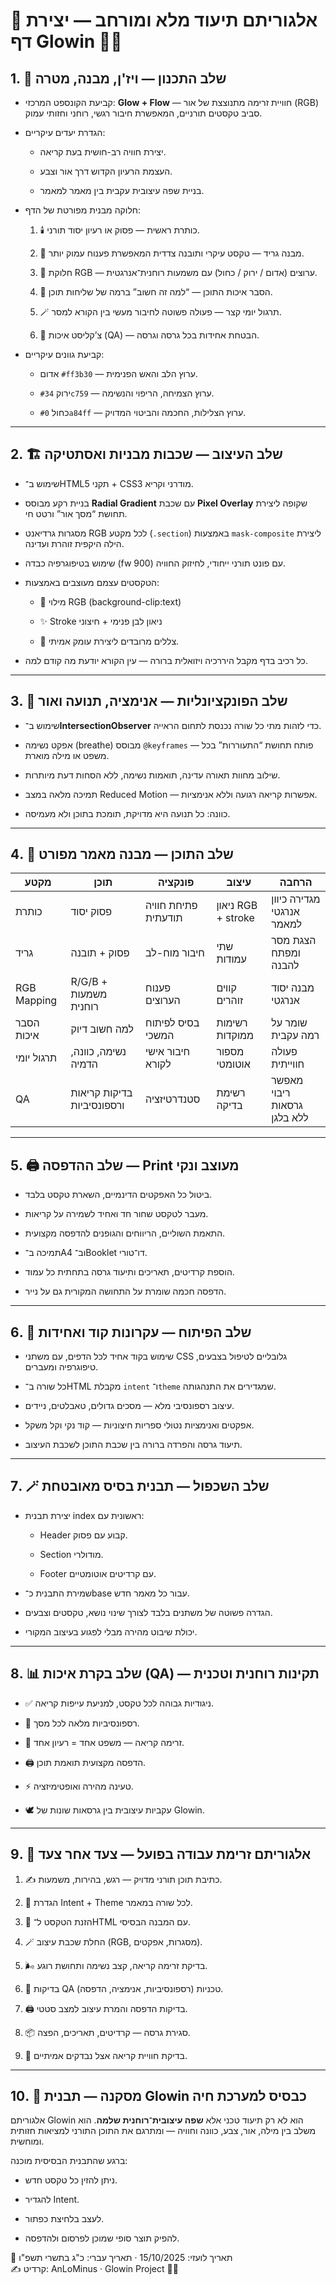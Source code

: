 # 🧭 אלגוריתם תיעוד מלא ומורחב — יצירת דף Glowin 🌈✨

## 1. 📐 שלב התכנון — ויז'ן, מבנה, מטרה

- קביעת הקונספט המרכזי: **Glow + Flow** — חוויית זרימה מתנוצצת של אור (RGB) סביב טקסטים תורניים, המאפשרת חיבור רגשי, רוחני וחזותי עמוק.
    
- הגדרת יעדים עיקריים:
    
    - יצירת חוויה רב-חושית בעת קריאה.
        
    - העצמת הרעיון הקדוש דרך אור וצבע.
        
    - בניית שפה עיצובית עקבית בין מאמר למאמר.
        
- חלוקה מבנית מפורטת של הדף:
    
    1. 🕯️ כותרת ראשית — פסוק או רעיון יסוד תורני.
        
    2. 🧠 מבנה גריד — טקסט עיקרי ותובנה צדדית המאפשרת פענוח עמוק יותר.
        
    3. 🌈 חלוקת RGB — ערוצים (אדום / ירוק / כחול) עם משמעות רוחנית־אנרגטית.
        
    4. 📜 הסבר איכות התוכן — “למה זה חשוב” ברמה של שליחות תוכן.
        
    5. 🪄 תרגול יומי קצר — פעולה פשוטה לחיבור מעשי בין הקורא למסר.
        
    6. 🧪 צ’קליסט איכות (QA) — הבטחת אחידות בכל גרסה וגרסה.
        
- קביעת גוונים עיקריים:
    
    - אדום `#ff3b30` — ערוץ הלב והאש הפנימית.
        
    - ירוק `#34c759` — ערוץ הצמיחה, הריפוי והנשימה.
        
    - כחול `#0a84ff` — ערוץ הצלילות, החכמה והביטוי המדויק.
        

---

## 2. 🏗️ שלב העיצוב — שכבות מבניות ואסתטיקה

- שימוש ב־HTML5 תקני + CSS3 מודרני וקריא.
    
- בניית רקע מבוסס **Radial Gradient** עם שכבת **Pixel Overlay** שקופה ליצירת תחושת “מסך אור” ורטט חי.
    
- מסגרות גרדיאנט RGB לכל מקטע (`.section`) באמצעות `mask-composite` ליצירת הילה היקפית זוהרת ועדינה.
    
- שימוש בטיפוגרפיה כבדה (fw 900) עם פונט תורני ייחודי, לחיזוק החוויה.
    
- הטקסטים עצמם מעוצבים באמצעות:
    
    - 🌈 מילוי RGB (background-clip:text)
        
    - ✨ Stroke ניאון לבן פנימי + חיצוני
        
    - 🌟 צללים מרובדים ליצירת עומק אמיתי.
        
- כל רכיב בדף מקבל היררכיה ויזואלית ברורה — עין הקורא יודעת מה קודם למה.
    

---

## 3. 🧬 שלב הפונקציונליות — אנימציה, תנועה ואור

- שימוש ב־**IntersectionObserver** כדי לזהות מתי כל שורה נכנסת לתחום הראייה.
    
- אפקט נשימה (breathe) מבוסס `@keyframes` — פותח תחושת “התעוררות” בכל משפט או מילה מוארת.
    
- שילוב מחוות תאורה עדינה, תואמות נשימה, ללא הסחות דעת מיותרות.
    
- תמיכה מלאה במצב Reduced Motion — אפשרות קריאה רגועה וללא אנימציות.
    
- כוונה: כל תנועה היא מדויקת, תומכת בתוכן ולא מעמיסה.
    

---

## 4. 🧾 שלב התוכן — מבנה מאמר מפורט

|מקטע|תוכן|פונקציה|עיצוב|הרחבה|
|---|---|---|---|---|
|כותרת|פסוק יסוד|פתיחת חוויה תודעתית|ניאון RGB + stroke|מגדירה כיוון אנרגטי למאמר|
|גריד|פסוק + תובנה|חיבור מוח-לב|שתי עמודות|הצגת מסר ומפתח להבנה|
|RGB Mapping|R/G/B + משמעות רוחנית|פענוח הערוצים|קווים זוהרים|מבנה יסוד אנרגטי|
|הסבר איכות|למה חשוב דיוק|בסיס לפיתוח המשכי|רשימות ממוקדות|שומר על רמה עקבית|
|תרגול יומי|נשימה, כוונה, הדמיה|חיבור אישי לקורא|מספור אוטומטי|פעולה חווייתית|
|QA|בדיקות קריאות ורספונסיביות|סטנדרטיזציה|רשימת בדיקה|מאפשר ריבוי גרסאות ללא בלגן|

---

## 5. 🖨️ שלב ההדפסה — Print מעוצב ונקי

- ביטול כל האפקטים הדינמיים, השארת טקסט בלבד.
    
- מעבר לטקסט שחור חד ואחיד לשמירה על קריאות.
    
- התאמת השוליים, הריווחים והגופנים להדפסה מקצועית.
    
- תמיכה ב־A4 וב־Booklet דו־טורי.
    
- הוספת קרדיטים, תאריכים ותיעוד גרסה בתחתית כל עמוד.
    
- הדפסה חכמה שומרת על התחושה המקורית גם על נייר.
    

---

## 6. 🧰 שלב הפיתוח — עקרונות קוד ואחידות

- שימוש בקוד אחיד לכל הדפים, עם משתני CSS גלובליים לטיפול בצבעים, טיפוגרפיה ומעברים.
    
- כל שורה ב־HTML מקבלת `intent` ו־`theme` שמגדירים את התנהגותה.
    
- עיצוב רספונסיבי מלא — מסכים גדולים, טאבלטים, ניידים.
    
- אפקטים ואנימציות נטולי ספריות חיצוניות — קוד נקי וקל משקל.
    
- תיעוד גרסה והפרדה ברורה בין שכבת התוכן לשכבת העיצוב.
    

---

## 7. 🪄 שלב השכפול — תבנית בסיס מאובטחת

- יצירת תבנית index ראשונית עם:
    
    - Header קבוע עם פסוק.
        
    - Section מודולרי.
        
    - Footer עם קרדיטים אוטומטיים.
        
- שמירת התבנית כ־base עבור כל מאמר חדש.
    
- הגדרה פשוטה של משתנים בלבד לצורך שינוי נושא, טקסטים וצבעים.
    
- יכולת שיבוט מהירה מבלי לפגוע בעיצוב המקורי.
    

---

## 8. 📊 שלב בקרת איכות (QA) — תקינות רוחנית וטכנית

- ✅ ניגודיות גבוהה לכל טקסט, למניעת עייפות קריאה.
    
- 📐 רספונסיביות מלאה לכל מסך.
    
- 🧭 זרימה קריאה — משפט אחד = רעיון אחד.
    
- 🖨️ הדפסה מקצועית תואמת תוכן.
    
- ⚡ טעינה מהירה ואופטימיזציה.
    
- 🕊️ עקביות עיצובית בין גרסאות שונות של Glowin.
    

---

## 9. 🧭 אלגוריתם זרימת עבודה בפועל — צעד אחר צעד

1. ✍️ כתיבת תוכן תורני מדויק — רגש, בהירות, משמעות.
    
2. 🧩 הגדרת Intent + Theme לכל שורה במאמר.
    
3. 🧠 הזנת הטקסט ל־HTML עם המבנה הבסיסי.
    
4. 🪄 החלת שכבת עיצוב (RGB, מסגרות, אפקטים).
    
5. 🌬️ בדיקת זרימה קריאה, קצב נשימה ותחושת רוגע.
    
6. 🧪 בדיקות QA טכניות (רספונסיביות, אנימציה, הדפסה).
    
7. 🖨️ בדיקות הדפסה והמרת עיצוב למצב סטטי.
    
8. 📦 סגירת גרסה — קרדיטים, תאריכים, הפצה.
    
9. 🌟 בדיקת חוויית קריאה אצל נבדקים אמיתיים.
    

---

## 10. 🏁 מסקנה — תבנית Glowin כבסיס למערכת חיה

אלגוריתם Glowin הוא לא רק תיעוד טכני אלא **שפה עיצובית־רוחנית שלמה**. הוא משלב בין מילה, אור, צבע, כוונה וחוויה — ומתרגם את התוכן התורני למציאות חזותית ומוחשית.

ברגע שהתבנית הבסיסית מוכנה:

- ניתן להזין כל טקסט חדש.
    
- להגדיר Intent.
    
- לעצב בלחיצת כפתור.
    
- להפיק תוצר סופי שמוכן לפרסום ולהדפסה.
    

📅 תאריך לועזי: 15/10/2025 · תאריך עברי: כ"ג בתשרי תשפ"ו  
✍️ קרדיט: AnLoMinus · Glowin Project 🌈✨